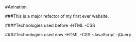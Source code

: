#Anination

###This is a major refactor of my first ever website.

####Technologies used before
-HTML
-CSS

####Technologies used now
-HTML
-CSS
-JavaScript
-jQuery
